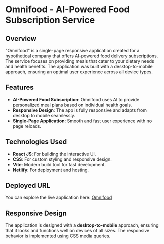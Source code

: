 # Omnifood - AI-Powered Food Subscription Service

## Overview
"Omnifood" is a single-page responsive application created for a hypothetical company that offers AI-powered food delivery subscriptions. The service focuses on providing meals that cater to your dietary needs and health benefits. The application was built with a desktop-to-mobile approach, ensuring an optimal user experience across all device types.

## Features
- **AI-Powered Food Subscription**: Omnifood uses AI to provide personalized meal plans based on individual health goals.
- **Responsive Design**: The app is fully responsive and adapts from desktop to mobile seamlessly.
- **Single-Page Application**: Smooth and fast user experience with no page reloads.
  
## Technologies Used
- **React JS**: For building the interactive UI.
- **CSS**: For custom styling and responsive design.
- **Vite**: Modern build tool for fast development.
- **Netlify**: For deployment and hosting.

## Deployed URL
You can explore the live application here: [Omnifood](https://omnifood-by-logicule.netlify.app/)

## Responsive Design
The application is designed with a **desktop-to-mobile** approach, ensuring that it looks and functions well on devices of all sizes. The responsive behavior is implemented using CSS media queries.
